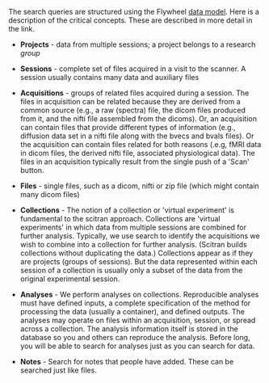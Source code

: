 The search queries are structured using the Flywheel [data model](https://flywheel-io.github.io/core/branches/master/matlab/data_model.html).  Here is a description of the critical concepts. These are described in more detail in the link.

* **Projects** - data from multiple sessions; a project belongs to a research *group* 
* **Sessions** - complete set of files acquired in a visit to the scanner.  A session usually contains many data and auxiliary files
* **Acquisitions** - groups of related files acquired during a session.  The files in acquisition can be related because they are derived from a common source (e.g., a raw (spectra) file, the dicom files produced from it, and the nifti file assembled from the dicoms).  Or, an acquisition can contain files that provide different types of information (e.g., diffusion data set in a nifti file along with the bvecs and bvals files).  Or the acquisition can contain files related for both reasons (.e.g, fMRI data in dicom files, the derived nifti file, associated physiological data). The files in an acquisition typically result from the single push of a 'Scan' button.
* **Files** - single files, such as a dicom, nifti or zip file (which might contain many dicom files)

* **Collections** - The notion of a collection or 'virtual experiment' is fundamental to the scitran approach.  Collections are 'virtual experiments' in which data from multiple sessions are combined for further analysis.  Typically, we use search to identify the acquisitions we wish to combine into a collection for further analysis.  (Scitran builds collections without duplicating the data.) Collections appear as if they are projects (groups of sessions).  But the data represented within each session of a collection is usually only a subset of the data from the original experimental session.

* **Analyses** - We perform analyses on collections.  Reproducible analyses must have defined inputs, a complete specification of the method for processing the data (usually a container), and defined outputs.  The analyses may operate on files within an acquisition, session, or spread across a collection. The analysis information itself is stored in the database so you and others can reproduce the analysis.  Before long, you will be able to search for analyses just as you can search for data.

* **Notes**  - Search for notes that people have added.  These can be searched just like files.


